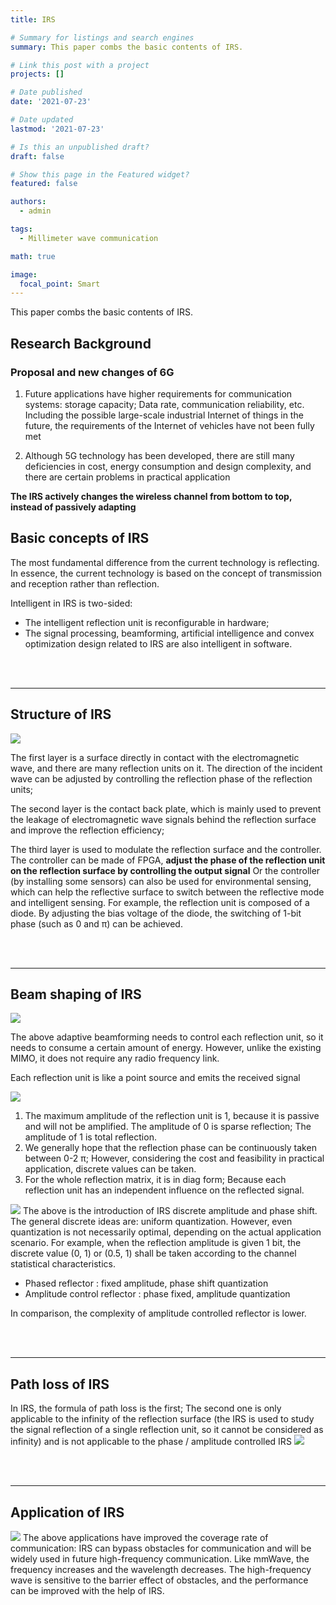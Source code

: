 ```yaml
---
title: IRS

# Summary for listings and search engines
summary: This paper combs the basic contents of IRS.

# Link this post with a project
projects: []

# Date published
date: '2021-07-23'

# Date updated
lastmod: '2021-07-23'

# Is this an unpublished draft?
draft: false

# Show this page in the Featured widget?
featured: false

authors:
  - admin

tags:
  - Millimeter wave communication

math: true

image:
  focal_point: Smart
---
```


This paper combs the basic contents of IRS.

## Research Background
### Proposal and new changes of 6G
1. Future applications have higher requirements for communication systems: storage capacity; Data rate, communication reliability, etc. Including the possible large-scale industrial Internet of things in the future, the requirements of the Internet of vehicles have not been fully met

2. Although 5G technology has been developed, there are still many deficiencies in cost, energy consumption and design complexity, and there are certain problems in practical application


**The IRS actively changes the wireless channel from bottom to top, instead of passively adapting**

## Basic concepts of IRS
The most fundamental difference from the current technology is reflecting. In essence, the current technology is based on the concept of transmission and reception rather than reflection.

Intelligent in IRS is two-sided:
- The intelligent reflection unit is reconfigurable in hardware;
- The signal processing, beamforming, artificial intelligence and convex optimization design related to IRS are also intelligent in software.

<br/>
<br/>

---

## Structure of IRS
<img src = 'https://s3.bmp.ovh/imgs/2022/08/19/0620bae9c0dbefdd.png' >

The first layer is a surface directly in contact with the electromagnetic wave, and there are many reflection units on it. The direction of the incident wave can be adjusted by controlling the reflection phase of the reflection units;

The second layer is the contact back plate, which is mainly used to prevent the leakage of electromagnetic wave signals behind the reflection surface and improve the reflection efficiency;

The third layer is used to modulate the reflection surface and the controller. The controller can be made of FPGA, **adjust the phase of the reflection unit on the reflection surface by controlling the output signal** Or the controller (by installing some sensors) can also be used for environmental sensing, which can help the reflective surface to switch between the reflective mode and intelligent sensing. For example, the reflection unit is composed of a diode. By adjusting the bias voltage of the diode, the switching of 1-bit phase (such as 0 and π) can be achieved.

<br/>
<br/>

---

## Beam shaping of IRS
<img src = 'https://s3.bmp.ovh/imgs/2022/08/19/640c1b9c562ba4ab.png' >

The above adaptive beamforming needs to control each reflection unit, so it needs to consume a certain amount of energy. However, unlike the existing MIMO, it does not require any radio frequency link.

Each reflection unit is like a point source and emits the received signal

<img src = 'https://s3.bmp.ovh/imgs/2022/08/19/78a13fecd91ff88b.png' >

1. The maximum amplitude of the reflection unit is 1, because it is passive and will not be amplified. The amplitude of 0 is sparse reflection; The amplitude of 1 is total reflection.
2. We generally hope that the reflection phase can be continuously taken between 0-2 π; However, considering the cost and feasibility in practical application, discrete values can be taken.
3. For the whole reflection matrix, it is in diag form; Because each reflection unit has an independent influence on the reflected signal.


<img src = 'https://s3.bmp.ovh/imgs/2022/08/19/9186ac341fc32dd5.png' >
The above is the introduction of IRS discrete amplitude and phase shift.
The general discrete ideas are: uniform quantization. However, even quantization is not necessarily optimal, depending on the actual application scenario. For example, when the reflection amplitude is given 1 bit, the discrete value (0, 1) or (0.5, 1) shall be taken according to the channel statistical characteristics.

- Phased reflector : fixed amplitude, phase shift quantization 
- Amplitude control reflector : phase fixed, amplitude quantization
  
In comparison, the complexity of amplitude controlled reflector is lower.


<br/>
<br/>

---


## Path loss of IRS
In IRS, the formula of path loss is the first;
The second one is only applicable to the infinity of the reflection surface (the IRS is used to study the signal reflection of a single reflection unit, so it cannot be considered as infinity) and is not applicable to the phase / amplitude controlled IRS
<img src = 'https://s3.bmp.ovh/imgs/2022/08/19/75ba0dd35559b42d.png' >


<br/>
<br/>

---


## Application of IRS
<img src = 'https://s3.bmp.ovh/imgs/2022/08/19/6c55aa0f6a01bd6a.png' >
The above applications have improved the coverage rate of communication: IRS can bypass obstacles for communication and will be widely used in future high-frequency communication. Like mmWave, the frequency increases and the wavelength decreases. The high-frequency wave is sensitive to the barrier effect of obstacles, and the performance can be improved with the help of IRS.